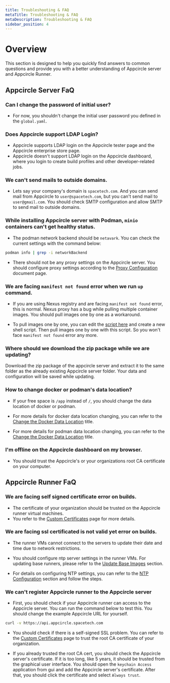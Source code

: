 ```yaml
---
title: Troubleshooting & FAQ
metaTitle: Troubleshooting & FAQ
metaDescription: Troubleshooting & FAQ
sidebar_position: 4
---
```


# Overview

This section is designed to help you quickly find answers to common questions and provide you with a better understanding of Appcircle server and Appcircle Runner.

## Appcircle Server FaQ

### Can I change the password of initial user?

- For now, you shouldn't change the initial user password you defined in the `global.yaml`.

### Does Appcircle support LDAP Login?

- Appcircle supports LDAP login on the Appcircle tester page and the Appcircle enterprise store page.
- Appcircle doesn't support LDAP login on the Appcircle dashboard, where you login to create build profiles and other developer-related jobs.

### We can't send mails to outside domains.

- Lets say your company's domain is `spacetech.com`. And you can send mail from Appcircle to `user@spacetech.com`, but you can't send mail to `user@gmail.com`. You should check SMTP configuration and allow SMTP to send mail to outside domains.

### While installing Appcircle server with Podman, `minio` containers can't get healthy status.

- The podman network backend should be `netavark`. You can check the current settings with the command below:

```bash
podman info | grep -i networkBackend
```

- There should not be any proxy settings on the Appcircle server. You should configure proxy settings according to the [Proxy Configuration](./configure-server/proxy-configuration.md) document page.

### We are facing `manifest not found` error when we run `up` command.

- If you are using Nexus registry and are facing `manifest not found` error, this is normal. Nexus proxy has a bug while pulling multiple container images. You should pull images one by one as a workaround.

- To pull images one by one, you can edit the [script here](./install-server/podman.md#mirroring-appcircle-images) and create a new shell script. Then pull images one by one with this script. So you won't face `manifest not found` error any more.

### Where should we download the zip package while we are updating?

Download the zip package of the appcircle server and extract it to the same folder as the already existing Appcircle server folder. Your data and configuration will be saved while updating.

### How to change docker or podman's data location?

- If your free space is `/app` instead of `/`, you should change the data location of docker or podman.

- For more details for docker data location changing, you can refer to the [Change the Docker Data Location](./install-server/docker.md#change-the-docker-data-location) title.

- For more details for podman data location changing, you can refer to the [Change the Docker Data Location](./install-server/podman.md#change-the-podman-data-location) title.

### I'm offline on the Appcircle dashboard on my browser.

- You should trust the Appcircle's or your organizations root CA certificate on your computer.

## Appcircle Runner FaQ

### We are facing self signed certificate error on builds.

- The certificate of your organization should be trusted on the Appcircle runner virtual machines.
- You refer to the [Custom Certificates](./self-hosted-runner/configure-runner/custom-certificates.md) page for more details.

### We are facing ssl certificated is not valid yet error on builds.

- The runner VMs cannot connect to the servers to update their date and time due to network restrictions.

- You should configure ntp server settings in the runner VMs. For updating base runners, please refer to the [Update Base Images](./self-hosted-runner/runner-vm-setup.md#update-base-images) section.

- For details on configuring NTP settings, you can refer to the [NTP Configuration](./self-hosted-runner/runner-vm-setup.md#1-configure-base-runners-ntp-settings) section and follow the steps.

### We can't register Appcircle runner to the Appcircle server

- First, you should check if your Appcircle runner can access to the Appcircle server. You can run the command below to test this. You should change the example Appcircle URL for yourself.

```bash
curl -v https://api.appcircle.spacetech.com
```

- You should check if there is a self-signed SSL problem. You can refer to the [Custom Certificates](./self-hosted-runner/configure-runner/custom-certificates.md) page to trust the root CA certificate of your organization.

- If you already trusted the root CA cert, you should check the Appcircle server's certificate. If it is too long, like 5 years, it should be trusted from the graphical user interface. You should open the `keychain Access` application from gui and add the Appcircle server's certificate. After that, you should click the certificate and select `Always trust`.
